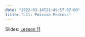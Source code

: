 ```yaml
---
date: "2022-03-14T21:49:57-07:00"
title: "L11: Poisson Process"
---
```



Slides: [Lesson 11](/7_stochastic_processes.pdf)